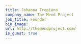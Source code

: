 ```yaml
---
title: Johanna Tropiano
company_name: The Mend Project
job_title: Founder
bio_image:
url: http://themendproject.com/
is_guest: true
---
```


